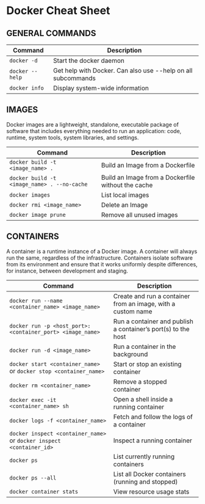 # Docker Cheat Sheet

## GENERAL COMMANDS
| Command | Description |
|---------|-------------|
| `docker -d` | Start the docker daemon |
| `docker --help` | Get help with Docker. Can also use --help on all subcommands |
| `docker info` | Display system-wide information |

## IMAGES
Docker images are a lightweight, standalone, executable package of software that includes everything needed to run an application: code, runtime, system tools, system libraries, and settings.

| Command | Description |
|---------|-------------|
| `docker build -t <image_name> .` | Build an Image from a Dockerfile |
| `docker build -t <image_name> . --no-cache` | Build an Image from a Dockerfile without the cache |
| `docker images` | List local images |
| `docker rmi <image_name>` | Delete an Image |
| `docker image prune` | Remove all unused images |

## CONTAINERS
A container is a runtime instance of a Docker image. A container will always run the same, regardless of the infrastructure. Containers isolate software from its environment and ensure that it works uniformly despite differences, for instance, between development and staging.

| Command | Description |
|---------|-------------|
| `docker run --name <container_name> <image_name>` | Create and run a container from an image, with a custom name |
| `docker run -p <host_port>:<container_port> <image_name>` | Run a container and publish a container’s port(s) to the host |
| `docker run -d <image_name>` | Run a container in the background |
| `docker start <container_name>` or `docker stop <container_name>` | Start or stop an existing container |
| `docker rm <container_name>` | Remove a stopped container |
| `docker exec -it <container_name> sh` | Open a shell inside a running container |
| `docker logs -f <container_name>` | Fetch and follow the logs of a container |
| `docker inspect <container_name>` or `docker inspect <container_id>` | Inspect a running container |
| `docker ps` | List currently running containers |
| `docker ps --all` | List all Docker containers (running and stopped) |
| `docker container stats` | View resource usage stats |